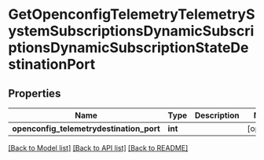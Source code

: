 # GetOpenconfigTelemetryTelemetrySystemSubscriptionsDynamicSubscriptionsDynamicSubscriptionStateDestinationPort

## Properties
Name | Type | Description | Notes
------------ | ------------- | ------------- | -------------
**openconfig_telemetrydestination_port** | **int** |  | [optional] 

[[Back to Model list]](../README.md#documentation-for-models) [[Back to API list]](../README.md#documentation-for-api-endpoints) [[Back to README]](../README.md)


